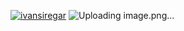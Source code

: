 [![ivansiregar](https://circleci.com/gh/ivansiregar/MySimpleCleanArchitecture.svg?style=svg)](https://circleci.com/gh/ivansiregar/MySimpleCleanArchitecture)
![Uploading image.png…]()
